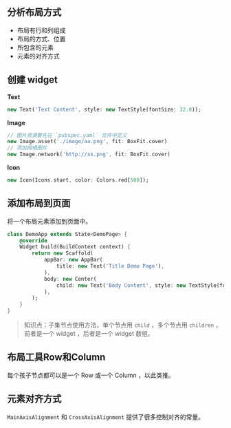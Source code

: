 ## 分析布局方式

- 布局有行和列组成
- 布局的方式、位置
- 所包含的元素
- 元素的对齐方式

## 创建 widget

**Text**

```dart
new Text('Text Content', style: new TextStyle(fontSize: 32.0));
```

**Image**

```dart
// 图片资源要先在 `pubspec.yaml` 文件中定义 
new Image.asset('./image/aa.png', fit: BoxFit.cover)
// 添加网络图片
new Image.network('http://ss.png', fit: BoxFit.cover)
```

**Icon**

```dart
new Icon(Icons.start, color: Colors.red[500]);
```

## 添加布局到页面

将一个布局元素添加到页面中。

```dart
class DemoApp extends State<DemoPage> {
    @override
    Widget build(BuildContext context) {
        return new Scaffold(
            appBar: new AppBar(
                title: new Text('Title Demo Page'),
            ),
            body: new Center(
                child: new Text('Body Content', style: new TextStyle(fontSize: 32.0)),
            ),
        );
    }
}
```

> 知识点：子集节点使用方法，单个节点用 `child` ，多个节点用 `children` ，前者是一个 widget ，后者是一个 widget 数组。

## 布局工具Row和Column

每个孩子节点都可以是一个 Row 或一个 Column ，以此类推。

## 元素对齐方式

`MainAxisAlignment` 和 `CrossAxisAlignment` 提供了很多控制对齐的常量。